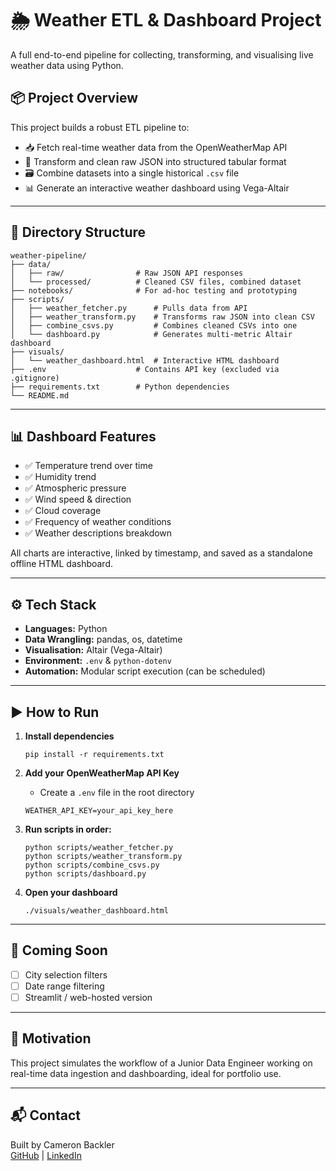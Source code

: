 
# 🌦️ Weather ETL & Dashboard Project

A full end-to-end pipeline for collecting, transforming, and visualising live weather data using Python.

## 📦 Project Overview

This project builds a robust ETL pipeline to:
- 📥 Fetch real-time weather data from the OpenWeatherMap API
- 🧹 Transform and clean raw JSON into structured tabular format
- 🗃️ Combine datasets into a single historical `.csv` file
- 📊 Generate an interactive weather dashboard using Vega-Altair

---

## 📁 Directory Structure

```
weather-pipeline/
├── data/
│   ├── raw/                # Raw JSON API responses
│   └── processed/          # Cleaned CSV files, combined dataset
├── notebooks/              # For ad-hoc testing and prototyping
├── scripts/
│   ├── weather_fetcher.py      # Pulls data from API
│   ├── weather_transform.py    # Transforms raw JSON into clean CSV
│   ├── combine_csvs.py         # Combines cleaned CSVs into one
│   └── dashboard.py            # Generates multi-metric Altair dashboard
├── visuals/
│   └── weather_dashboard.html  # Interactive HTML dashboard
├── .env                    # Contains API key (excluded via .gitignore)
├── requirements.txt        # Python dependencies
└── README.md
```

---

## 📊 Dashboard Features

- ✅ Temperature trend over time  
- ✅ Humidity trend  
- ✅ Atmospheric pressure  
- ✅ Wind speed & direction  
- ✅ Cloud coverage  
- ✅ Frequency of weather conditions  
- ✅ Weather descriptions breakdown  

All charts are interactive, linked by timestamp, and saved as a standalone offline HTML dashboard.

---

## ⚙️ Tech Stack

- **Languages:** Python
- **Data Wrangling:** pandas, os, datetime
- **Visualisation:** Altair (Vega-Altair)
- **Environment:** `.env` & `python-dotenv`
- **Automation:** Modular script execution (can be scheduled)

---

## ▶️ How to Run

1. **Install dependencies**
   ```
   pip install -r requirements.txt
   ```

2. **Add your OpenWeatherMap API Key**
   - Create a `.env` file in the root directory
   ```
   WEATHER_API_KEY=your_api_key_here
   ```

3. **Run scripts in order:**
   ```
   python scripts/weather_fetcher.py
   python scripts/weather_transform.py
   python scripts/combine_csvs.py
   python scripts/dashboard.py
   ```

4. **Open your dashboard**
   ```
   ./visuals/weather_dashboard.html
   ```

---

## 🚀 Coming Soon

- [ ] City selection filters
- [ ] Date range filtering
- [ ] Streamlit / web-hosted version

---

## 🧠 Motivation

This project simulates the workflow of a Junior Data Engineer working on real-time data ingestion and dashboarding, ideal for portfolio use.

---

## 📬 Contact

Built by Cameron Backler  
[GitHub](https://github.com/cqmeronn) | [LinkedIn](https://www.linkedin.com/in/cameron-backler/)
